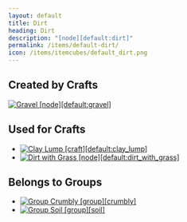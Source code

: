 ```yaml
---
layout: default
title: Dirt
heading: Dirt
description: "[node][default:dirt]"
permalink: /items/default-dirt/
icon: /items/itemcubes/default_dirt.png
---
```



## Created by Crafts

<div class="craft">
    <div>
        <span><a href="{{site.baseurl}}/items/default-gravel/"><img src="{{site.baseurl}}/assets/img/items/itemcubes/default_gravel.png" data-toggle="tooltip" title="Gravel [node][default:gravel]"></a></span>
        <span></span>
        <span></span>
    </div>
    <div>
        <span></span>
        <span></span>
        <span></span>
    </div>
    <div>
        <span></span>
        <span></span>
        <span></span>
    </div>
</div>


## Used for Crafts

<ul class="list-items">
    <li><a href="{{site.baseurl}}/items/default-clay-lump/"><img src="{{site.baseurl}}/assets/img/items/textures/default_clay_lump.png" data-toggle="tooltip" title="Clay Lump [craft][default:clay_lump]"></a></li>
    <li><a href="{{site.baseurl}}/items/default-dirt-with-grass/"><img src="{{site.baseurl}}/assets/img/items/itemcubes/default_dirt_with_grass.png" data-toggle="tooltip" title="Dirt with Grass [node][default:dirt_with_grass]"></a></li>
</ul>


## Belongs to Groups

<ul class="list-items">
    <li><a href="{{site.baseurl}}/items/group-crumbly/"><img src="{{site.baseurl}}/assets/img/items/itemcubes/default_sandstone.png" data-toggle="tooltip" title="Group Crumbly [group][crumbly]"></a></li>
    <li><a href="{{site.baseurl}}/items/group-soil/"><img src="{{site.baseurl}}/assets/img/items/itemcubes/default_dirt.png" data-toggle="tooltip" title="Group Soil [group][soil]"></a></li>
</ul>
